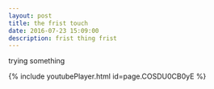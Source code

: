 ```yaml
---
layout: post
title: the frist touch
date: 2016-07-23 15:09:00
description: frist thing frist 
---
```

trying something

{% include youtubePlayer.html id=page.COSDU0CB0yE %}
